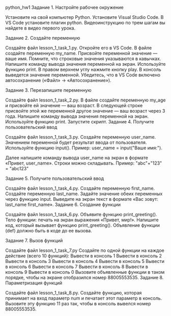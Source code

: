 python_hw1
Задание 1. Настройте рабочее окружение

Установите на свой компьютер Python.
Установите Visual Studio Code.
В VS Code установите плагин python.
Видеоинструкцию по трем шагам вы найдете в видео первого урока.

Задание 2. Создайте переменную

Создайте файл lesson_1_task_1.py.
Откройте его в VS Code.
В файле создайте переменную my_name.
Присвойте переменной значение — ваше имя. Помните, что строковые значения указываются в кавычках.
Напишите команду вывода значения переменной на экран. Используйте функцию print.
В правом верхнем углу нажмите кнопку play. В консоль выведется значение переменной.
Убедитесь, что в VS Code включено автосохранение («Файл» -> «Автосохранение»).

Задание 3. Перезапишите переменную

Создайте файл lesson_1_task_2.py.
В файле создайте переменную my_age и присвойте ей значение — ваш возраст.
В следующей строке присвойте этой же переменной другое значение — ваш возраст через 3 года.
Напишите команду вывода значения переменной на экран. Используйте функцию print.
Запустите скрипт.
Задание 4. Получите пользовательский ввод

Создайте файл lesson_1_task_3.py.
Создайте переменную user_name.
Значением переменной будет результат ввода от пользователя.
Используйте функцию input(). Пример: user_name = input("Ваше имя:").

Далее напишите команду вывода user_name на экран в формате «Привет, user_name».
Строки можно складывать. Пример: "abc"+"123" = "abc123"

Задание 5. Получите пользовательский ввод

Создайте файл lesson_1_task_4.py.
Создайте переменную first_name.
Создайте переменную last_name.
Задайте значение обеих переменных через функцию input.
Выведите на экран текст в формате «Вас зовут: last_name first_name».
Задание 6. Создание функции

Создайте файл lesson_1_task_6.py.
Объявите функцию print_greeting().
Тело функции: печать на экран выражения «Привет, мир!».
Напишите код, который вызывает функцию print_greeting().
Объявление функции (def) должно быть в коде до ее вызова.

Задание 7. Вызов функций

Создайте файл lesson_1_task_7.py
Создайте по одной функции на каждое действие (всего 10 функций):
Вывести в консоль 1
Вывести в консоль 2
Вывести в консоль 3
Вывести в консоль 4
Вывести в консоль 5
Вывести в консоль 6
Вывести в консоль 7
Вывести в консоль 8
Вывести в консоль 9
Вывести в консоль 0
Вызовите объявленные функции в таком порядке, чтобы на экране отобразился номер 88005553535.
Задание 8. Параметризация функций

Создайте файл lesson_1_task_8.py.
Создайте функцию, которая принимает на вход параметр num и печатает этот параметр в консоль.
Вызовите эту функцию 11 раз так, чтобы в консоль вывелся номер 88005553535.
